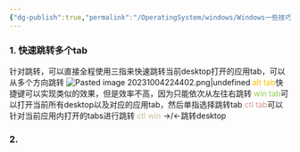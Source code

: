 ```yaml
---
{"dg-publish":true,"permalink":"/OperatingSystem/windows/Windows一些技巧/","noteIcon":"3"}
---
```


### 1. 快速跳转多个tab
针对跳转，可以直接全程使用三指来快速跳转当前desktop打开的应用tab，可以从多个方向跳转
![Pasted image 20231004224402.png|undefined](/img/user/pics/Pasted%20image%2020231004224402.png)
<font color="#ffc000">alt tab</font>快捷键可以实现类似的效果，但是效率不高，因为只能依次从左往右跳转
<font color="#92d050">win tab</font>可以打开当前所有desktop以及对应的应用tab，然后单指选择跳转tab
<font color="#d99694">ctl tab</font>可以针对当前应用内打开的tabs进行跳转
<font color="#c4bd97">ctl win</font> ->/<-跳转desktop
### 2.  
